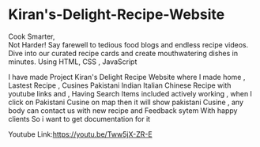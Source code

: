 # Kiran's-Delight-Recipe-Website
Cook Smarter, <br>Not Harder!
Say farewell to tedious food blogs and endless recipe videos.<br>Dive into our curated recipe cards and create mouthwatering dishes in minutes.
Using HTML, CSS , JavaScript


I have made Project Kiran's Delight Recipe Website where I made home , Lastest Recipe , Cusines Pakistani Indian Italian Chinese Recipe with youtube links and , Having Search Items included actively working , when I click on Pakistani Cusine on map then it will show pakistani Cusine , any body can contact us with new recipe and Feedback sytem With happy clients  So i want to get documentation for it

Youtube Link:https://youtu.be/Tww5jX-ZR-E
